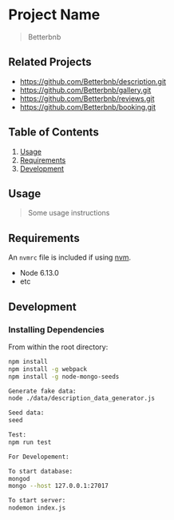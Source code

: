 # Project Name

> Betterbnb

## Related Projects

  - https://github.com/Betterbnb/description.git
  - https://github.com/Betterbnb/gallery.git
  - https://github.com/Betterbnb/reviews.git
  - https://github.com/Betterbnb/booking.git

## Table of Contents

1. [Usage](#Usage)
1. [Requirements](#requirements)
1. [Development](#development)

## Usage

> Some usage instructions

## Requirements

An `nvmrc` file is included if using [nvm](https://github.com/creationix/nvm).

- Node 6.13.0
- etc

## Development

### Installing Dependencies

From within the root directory:

```sh
npm install
npm install -g webpack
npm install -g node-mongo-seeds

Generate fake data:
node ./data/description_data_generator.js

Seed data:
seed

Test:
npm run test

For Developement:

To start database:
mongod
mongo --host 127.0.0.1:27017

To start server:
nodemon index.js

```

